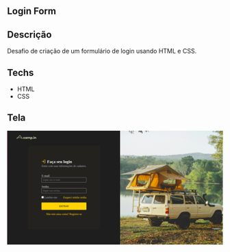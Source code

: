 ## Login Form 

## Descrição 
Desafio de criação de um formulário de login usando HTML e CSS. 

## Techs

- HTML
- CSS

## Tela
![App Screenshot](https://github.com/AlyneMatos/tela-login/blob/main/img/tela.png)

